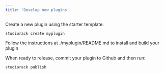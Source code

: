 ```yaml
---
title: 'Develop new plugins'
---
```


Create a new plugin using the starter template:

    studiorack create myplugin

Follow the instructions at ./myplugin/README.md to install and build your plugin

When ready to release, commit your plugin to Github and then run:

    studiorack publish
